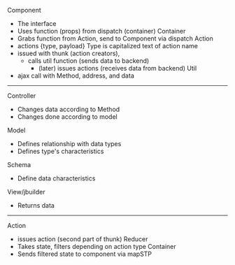 Component
- The interface
- Uses function (props) from dispatch (container)
Container
- Grabs function from Action, send to Component via dispatch
Action
- actions {type, payload} Type is capitalized text of action name
- issued with thunk (action creators), 
    - calls util function   (sends data to backend)
        - (later) issues actions        (receives data from backend)
Util
- ajax call with Method, address, and data
-----------------------------------
Controller
- Changes data according to Method
- Changes done according to model

Model
- Defines relationship with data types
- Defines type's characteristics

Schema
- Define data characteristics

View/jbuilder
- Returns data
-----------------------------------
<!-- Store
- Takes data from action -->
Action
- issues action (second part of thunk)
Reducer
- Takes state, filters depending on action type
Container
- Sends filtered state to component via mapSTP
